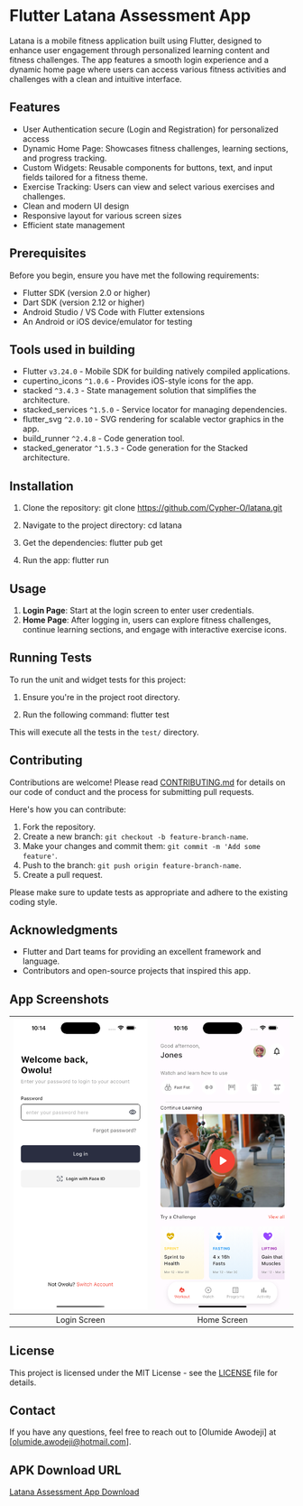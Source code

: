 # Flutter Latana Assessment App

Latana is a mobile fitness application built using Flutter, designed to enhance user engagement through personalized learning content and fitness challenges. The app features a smooth login experience and a dynamic home page where users can access various fitness activities and challenges with a clean and intuitive interface.

## Features

- User Authentication secure (Login and Registration) for personalized access
- Dynamic Home Page: Showcases fitness challenges, learning sections, and progress tracking.
- Custom Widgets: Reusable components for buttons, text, and input fields tailored for a fitness theme.
- Exercise Tracking: Users can view and select various exercises and challenges.
- Clean and modern UI design
- Responsive layout for various screen sizes
- Efficient state management

## Prerequisites

Before you begin, ensure you have met the following requirements:

- Flutter SDK (version 2.0 or higher)
- Dart SDK (version 2.12 or higher)
- Android Studio / VS Code with Flutter extensions
- An Android or iOS device/emulator for testing

## Tools used in building

- Flutter `v3.24.0` - Mobile SDK for building natively compiled applications.
- cupertino_icons `^1.0.6` - Provides iOS-style icons for the app.
- stacked `^3.4.3` - State management solution that simplifies the architecture.
- stacked_services `^1.5.0` - Service locator for managing dependencies.
- flutter_svg `^2.0.10` - SVG rendering for scalable vector graphics in the app.
- build_runner `^2.4.8` - Code generation tool.
- stacked_generator `^1.5.3` - Code generation for the Stacked architecture.

## Installation

1. Clone the repository:
   git clone <https://github.com/Cypher-O/latana.git>

2. Navigate to the project directory:
   cd latana

3. Get the dependencies:
   flutter pub get

4. Run the app:
   flutter run

## Usage

1. **Login Page**: Start at the login screen to enter user credentials.
2. **Home Page**: After logging in, users can explore fitness challenges, continue learning sections, and engage with interactive exercise icons.

## Running Tests

To run the unit and widget tests for this project:

1. Ensure you're in the project root directory.

2. Run the following command:
   flutter test

This will execute all the tests in the `test/` directory.

## Contributing

Contributions are welcome! Please read [CONTRIBUTING.md](CONTRIBUTING.md) for details on our code of conduct and the process for submitting pull requests.

Here's how you can contribute:

1. Fork the repository.
2. Create a new branch: `git checkout -b feature-branch-name`.
3. Make your changes and commit them: `git commit -m 'Add some feature'`.
4. Push to the branch: `git push origin feature-branch-name`.
5. Create a pull request.

Please make sure to update tests as appropriate and adhere to the existing coding style.

## Acknowledgments

- Flutter and Dart teams for providing an excellent framework and language.
- Contributors and open-source projects that inspired this app.

## App Screenshots

| ![Login Screen](/assets/screenshots/login.png) | ![Home Screen](/assets/screenshots/home.png) |
|:--:|:--:|
| Login Screen | Home Screen |

## License

This project is licensed under the MIT License - see the [LICENSE](LICENSE) file for details.

## Contact

If you have any questions, feel free to reach out to [Olumide Awodeji] at [olumide.awodeji@hotmail.com].

## APK Download URL

[Latana Assessment App Download](https://latana-v1.s3.us-east-2.amazonaws.com/latana.apk)
